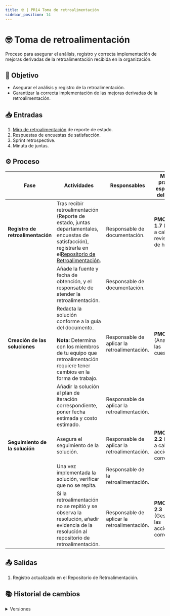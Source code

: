 ```yaml
---
title: 🤓 | PR14 Toma de retroalimentación
sidebar_position: 14
---
```

# 🤓 Toma de retroalimentación

Proceso para asegurar el análisis, registro y correcta implementación de mejoras derivadas de la retroalimentación recibida en la organización.

## 🎯 Objetivo

- Asegurar el análisis y registro de la retroalimentación.
- Garantizar la correcta implementación de las mejoras derivadas de la retroalimentación.

## 📥 Entradas

1. [Miro de retroalimentación](https://miro.com/app/board/uXjVLiydTAs=/) de reporte de estado.
2. Respuestas de encuestas de satisfacción.
3. Sprint retrospective.
4. Minuta de juntas.

## ⚙️ Proceso


| Fase                               | Actividades                                                                                                                                                                                                                                                                            | Responsables                                  | Meta y práctica específica del CMMI                    |
| ---------------------------------- | -------------------------------------------------------------------------------------------------------------------------------------------------------------------------------------------------------------------------------------------------------------------------------------- | --------------------------------------------- | -------------------------------------------------------- |
| **Registro de retroalimentación** | Tras recibir retroalimentación (Reporte de estado, juntas departamentales, encuestas de satisfacción), registrarla en el[Repositorio de Retroalimentación](https://docs.google.com/spreadsheets/d/1u3bg9GsFHI2haALBqlX3uZALFF3LYtiW8fwFS25-nss/edit?gid=1105647119#gid=1105647119). | Responsable de documentación.                | **PMC SP 1.7** (Llevar a cabo revisiones de hitos)       |
|                                    | Añade la fuente y fecha de obtención, y el responsable de atender la retroalimentación.                                                                                                                                                                                             | Responsable de documentación.                |                                                          |
| **Creación de las soluciones**    | Redacta la solución conforme a la guía del documento.<br></br> **Nota:** Determina con los miembros de tu equipo que retroalimentación requiere tener cambios en la forma de trabajo.                                                                                               | Responsable de aplicar la retroalimentación. | **PMC 2.1** (Analizar las cuestiones)                    |
|                                    | Añadir la solución al plan de iteración correspondiente, poner fecha estimada y costo estimado.                                                                                                                                                                                     | Responsable de aplicar la retroalimentación. |                                                          |
| **Seguimiento de la solución**    | Asegura el seguimiento de la solución.                                                                                                                                                                                                                                                | Responsable de aplicar la retroalimentación. | **PMC, SP 2.2** (Llevar a cabo las acciones correctivas) |
|                                    | Una vez implementada la solución, verificar que no se repita.                                                                                                                                                                                                                         | Responsable de la retroalimentación.         |                                                          |
|                                    | Si la retroalimentación no se repitió y se observa la resolución, añadir evidencia de la resolución al repositorio de retroalimentación.                                                                                                                                         | Responsable de aplicar la retroalimentación. | **PMC SP 2.3** (Gestionar las acciones correctivas)      |

## 📤 Salidas

1. Registro actualizado en el Repositorio de Retroalimentación.

## 📚 Historial de cambios

<details>
  <summary>Versiones</summary>
| **Versión** | **Descripción**                                     | **Fecha**   | **Colaborador**                                  |
|-------------|----------------------------------------------------|-------------|-------------------------------------------------|
| **1.0.0**   | Proceso inicial para toma de retroalimentación     | (fecha?)    | Galo Alejandro del Rio Viggiano                  |
| **1.1.0**   | Adición de SP 1.1 de PMC                            | 01/04/2025  | Daniel Contreras, Juan Pablo Chávez Leal        |
| **1.2.0**   | Refactorización del proceso                          | 18/04/2025  | Diego Fuentes                                    |
| **1.3.0**   | Correcciones relacionadas con PMC 1.1               | 22/04/2025  | Juan Pablo Chávez Leal                           |
| **1.4.0**   | Correcciones en PMC 2.2 y 2.3                        | 13/05/2025  | Juan Pablo Chávez Leal, Daniel Queijeiro Albo   |
| **2.0.0**   | Simplificación y actualización del proceso          | 15/05/2025  | Rommel Toledo Crespo, Daniel Contreras Chávez   |
</details>
